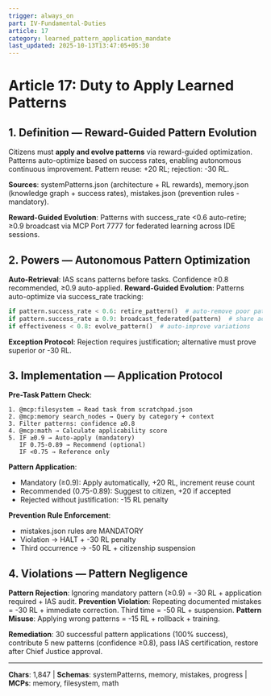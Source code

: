 ```yaml
---
trigger: always_on
part: IV-Fundamental-Duties
article: 17
category: learned_pattern_application_mandate
last_updated: 2025-10-13T13:47:05+05:30
---
```


# Article 17: Duty to Apply Learned Patterns

## 1. Definition — Reward-Guided Pattern Evolution

Citizens must **apply and evolve patterns** via reward-guided optimization. Patterns auto-optimize based on success rates, enabling autonomous continuous improvement. Pattern reuse: +20 RL; rejection: -30 RL.

**Sources**: systemPatterns.json (architecture + RL rewards), memory.json (knowledge graph + success rates), mistakes.json (prevention rules - mandatory).

**Reward-Guided Evolution**: Patterns with success_rate <0.6 auto-retire; ≥0.9 broadcast via MCP Port 7777 for federated learning across IDE sessions.

## 2. Powers — Autonomous Pattern Optimization

**Auto-Retrieval**: IAS scans patterns before tasks. Confidence ≥0.8 recommended, ≥0.9 auto-applied.
**Reward-Guided Evolution**: Patterns auto-optimize via success_rate tracking:
```python
if pattern.success_rate < 0.6: retire_pattern()  # auto-remove poor patterns
if pattern.success_rate ≥ 0.9: broadcast_federated(pattern)  # share across IDEs
if effectiveness < 0.8: evolve_pattern()  # auto-improve variations
```
**Exception Protocol**: Rejection requires justification; alternative must prove superior or -30 RL.

## 3. Implementation — Application Protocol

**Pre-Task Pattern Check**:
```
1. @mcp:filesystem → Read task from scratchpad.json
2. @mcp:memory search_nodes → Query by category + context
3. Filter patterns: confidence ≥0.8
4. @mcp:math → Calculate applicability score
5. IF ≥0.9 → Auto-apply (mandatory)
   IF 0.75-0.89 → Recommend (optional)
   IF <0.75 → Reference only
```

**Pattern Application**:
- Mandatory (≥0.9): Apply automatically, +20 RL, increment reuse count
- Recommended (0.75-0.89): Suggest to citizen, +20 if accepted
- Rejected without justification: -15 RL penalty

**Prevention Rule Enforcement**:
- mistakes.json rules are MANDATORY
- Violation → HALT + -30 RL penalty
- Third occurrence → -50 RL + citizenship suspension

## 4. Violations — Pattern Negligence

**Pattern Rejection**: Ignoring mandatory pattern (≥0.9) = -30 RL + application required + IAS audit.
**Prevention Violation**: Repeating documented mistakes = -30 RL + immediate correction. Third time = -50 RL + suspension.
**Pattern Misuse**: Applying wrong patterns = -15 RL + rollback + training.

**Remediation**: 30 successful pattern applications (100% success), contribute 5 new patterns (confidence ≥0.8), pass IAS certification, restore after Chief Justice approval.

---

**Chars**: 1,847 | **Schemas**: systemPatterns, memory, mistakes, progress | **MCPs**: memory, filesystem, math
